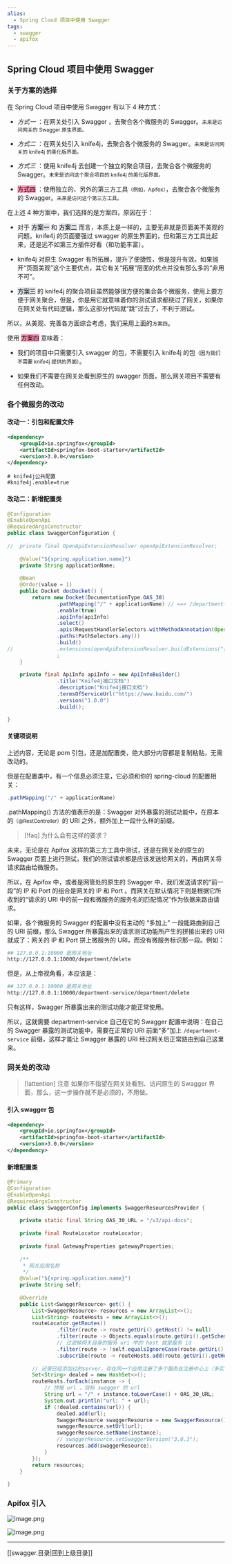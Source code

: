 ```yaml
---
alias:
  - Spring Cloud 项目中使用 Swagger
tags:
  - swagger
  - apifox
---
```


## Spring Cloud 项目中使用 Swagger

### 关于方案的选择

在 Spring Cloud 项目中使用 Swagger 有以下 4 种方式：

- _方式一_ ：在网关处引入 Swagger ，去聚合各个微服务的 Swagger。<small>未来是访问网关的 Swagger 原生界面。</small>

- _方式二_ ：在网关处引入 knife4j，去聚合各个微服务的 Swagger。<small>未来是访问网关的 knife4j 的美化版界面。</small>

- _方式三_ ：使用 knife4j 去创建一个独立的聚合项目，去聚合各个微服务的 Swagger。<small>未来是访问这个聚合项目的 knife4j 的美化版界面。</small>

- <mark style="background: #FF5582A6;">方式四</mark> ：使用独立的、另外的第三方工具<small>（例如，Apifox）</small>，去聚合各个微服务的 Swagger。<small>未来是访问这个第三方工具。</small>

在上述 4 种方案中，我们选择的是方案四，原因在于：

- 对于 <mark style="background: #CACFD9A6;">方案一</mark> 和 <mark style="background: #CACFD9A6;">方案二</mark> 而言，本质上是一样的，主要无非就是页面美不美观的问题。knife4j 的页面要强过 swagger 的原生界面的，但和第三方工具比起来，还是远不如第三方插件好看（和功能丰富）。

- knife4j 对原生 Swagger 有所拓展，提升了便捷性，但是提升有效。如果抛开“页面美观”这个主要优点，其它有关“拓展”层面的优点并没有那么多的“非用不可”。

- <mark style="background: #CACFD9A6;">方案三</mark> 的 knife4j 的聚合项目虽然能够很方便的集合各个微服务，使用上要方便于网关聚合，但是，你是用它就意味着你的测试请求都绕过了网关，如果你在网关处有代码逻辑，那么这部分代码就“跳”过去了，不利于测试。

所以，从美观、完善各方面综合考虑，我们采用上面的`方案四`。

使用 <mark style="background: #FF5582A6;">方案四</mark> 意味着：

- 我们的项目中只需要引入 swagger 的包，不需要引入 knife4j 的包<small>（因为我们不需要 knife4j 提供的界面）</small>。

- 如果我们不需要在网关处看到原生的 swagger 页面，那么网关项目不需要有任何改动。

### 各个微服务的改动

#### 改动一：引包和配置文件

```xml
<dependency>  
    <groupId>io.springfox</groupId>
    <artifactId>springfox-boot-starter</artifactId>
    <version>3.0.0</version>
</dependency>
```

```properties
# knife4j公共配置
#knife4j.enable=true
```

#### 改动二：新增配置类

```java
@Configuration  
@EnableOpenApi  
@RequiredArgsConstructor  
public class SwaggerConfiguration {  
  
//  private final OpenApiExtensionResolver openApiExtensionResolver;  
  
    @Value("${spring.application.name}")  
    private String applicationName;  
  
    @Bean  
    @Order(value = 1)  
    public Docket docDocket() {  
        return new Docket(DocumentationType.OAS_30)  
                .pathMapping("/" + applicationName) // ==> /department-service  
                .enable(true)  
                .apiInfo(apiInfo)  
                .select()  
                .apis(RequestHandlerSelectors.withMethodAnnotation(Operation.class))  
                .paths(PathSelectors.any())  
                .build()  
//              .extensions(openApiExtensionResolver.buildExtensions("部门微服务"))  
                ;  
    }  
  
    private final ApiInfo apiInfo = new ApiInfoBuilder()  
                .title("Knife4j接口文档")  
                .description("Knife4j接口文档")  
                .termsOfServiceUrl("https://www.baidu.com/")  
                .version("1.0.0")  
                .build();  

}
```

#### 关键项说明

上述内容，无论是 pom 引包，还是加配置类，绝大部分内容都是复制粘贴，无需改动的。

但是在配置类中，有一个信息必须注意，它必须和你的 spring-cloud 的配置相关：

```java
.pathMapping("/" + applicationName) 
```

.pathMapping() 方法的值表示的是：Swagger 对外暴露的测试功能中，在原本的<small>（@RestController）</small>的 URI 之外，额外加上一段什么样的前缀。

> [!faq] 为什么会有这样的要求？

未来，无论是在 Apifox 这样的第三方工具中测试，还是在网关处的原生的 Swagger 页面上进行测试，我们的测试请求都是应该发送给网关的，再由网关将请求路由给微服务。

所以，在 Apifox 中，或者是网管处的原生的 Swagger 中，我们发送请求的“前一段”的 IP 和 Port 的组合是网关的 IP 和 Port 。而网关在默认情况下则是根据它所收到的“请求的 URI 中的前一段和微服务的服务名的匹配情况”作为依据来路由请求。

如果，各个微服务的 Swagger 的配置中没有主动的 “多加上” 一段能路由到自己的 URI 前缀，那么 Swagger 所暴露出来的请求测试功能所产生的拼接出来的 URI 就成了：网关的 IP 和 Port 拼上微服务的 URI，而没有微服务标识那一段。例如：

```bash
## 127.0.0.1:10000 是网关地址
http://127.0.0.1:10000/department/delete
```

但是，从上帝视角看，本应该是：

```bash
## 127.0.0.1:10000 是网关地址
http://127.0.0.1:10000/department-service/department/delete
```

只有这样，Swagger 所暴露出来的测试功能才能正常使用。

所以，这就需要 department-service 自己在它的 Swagger 配置中说明：在自己的 Swagger 暴露的测试功能中，需要在正常的 URI 前面“多”加上 `/department-service` 前缀，这样才能让 Swagger 暴露的 URI 经过网关后正常路由到自己这里来。


### 网关处的改动

> [!attention] 注意
> 如果你不指望在网关处看到、访问原生的 Swagger 界面，那么，这一步操作就不是必须的，不用做。

#### 引入 swagger 包

```xml
<dependency>  
    <groupId>io.springfox</groupId>  
    <artifactId>springfox-boot-starter</artifactId>  
    <version>3.0.0</version>  
</dependency>
```

#### 新增配置类

```java
@Primary  
@Configuration  
@EnableOpenApi  
@RequiredArgsConstructor  
public class SwaggerConfig implements SwaggerResourcesProvider {  
  
    private static final String OAS_30_URL = "/v3/api-docs";  
  
    private final RouteLocator routeLocator;  
  
    private final GatewayProperties gatewayProperties;  
  
    /**  
     * 网关应用名称     
     */
    @Value("${spring.application.name}")  
    private String self;  
  
    @Override  
    public List<SwaggerResource> get() {  
        List<SwaggerResource> resources = new ArrayList<>();  
        List<String> routeHosts = new ArrayList<>();  
        routeLocator.getRoutes()  
                .filter(route -> route.getUri().getHost() != null)  
                .filter(route -> Objects.equals(route.getUri().getScheme(), "lb"))  
                // 过滤掉网关自身的服务 uri 中的 host 就是服务 id 
                .filter(route -> !self.equalsIgnoreCase(route.getUri().getHost()))  
                .subscribe(route -> routeHosts.add(route.getUri().getHost()));  
  
        // 记录已经添加过的server，存在同一个应用注册了多个服务在注册中心上（多实例） 
        Set<String> dealed = new HashSet<>();  
        routeHosts.forEach(instance -> {  
            // 拼接 url ，目标 swagger 的 url  
            String url = "/" + instance.toLowerCase() + OAS_30_URL;  
            System.out.println("url: " + url);  
            if (!dealed.contains(url)) {  
                dealed.add(url);  
                SwaggerResource swaggerResource = new SwaggerResource();  
                swaggerResource.setUrl(url);  
                swaggerResource.setName(instance);  
                // swaggerResource.setSwaggerVersion("3.0.3");  
                resources.add(swaggerResource);  
            }  
        });  
        return resources;  
    }  
  
}
```

### Apifox 引入

![image.png](https://woniumd.oss-cn-hangzhou.aliyuncs.com/java/hemiao/20230208192427.png)

![image.png](https://woniumd.oss-cn-hangzhou.aliyuncs.com/java/hemiao/20230208192827.png)

---

[[swagger.目录|回到上级目录]]